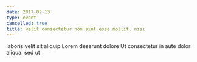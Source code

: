 ```yaml
---
date: 2017-02-13
type: event
cancelled: true
title: velit consectetur non sint esse mollit. nisi
---
```

laboris velit sit aliquip Lorem deserunt dolore Ut consectetur in aute dolor aliqua. sed ut